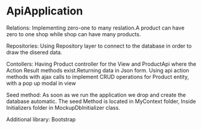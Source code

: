 # ApiApplication
Relations:
Implementing zero-one to many reslation.A product can have zero to one shop while shop can have many products.

Repositories:
Using Repository layer to connect to the database in order to draw the disered data.

Contollers:
Having Product controller for the View and ProductApi where the Action Result methods exist.Returning data in Json form.
Using api action methods with ajax calls to implement CRUD operations for Product entity, with a pop up modal in view

Seed method:
As soon as we run the application we drop and create the database automatic. The seed Method is located in MyContext folder, Inside Initializers folder in MockupDbInitializer class.

Additional library:
Bootstrap
